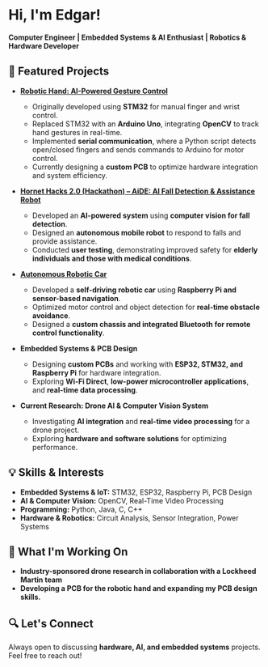 # Hi, I'm Edgar!  
**Computer Engineer | Embedded Systems & AI Enthusiast | Robotics & Hardware Developer**  

## 🚀 Featured Projects  

- [**Robotic Hand: AI-Powered Gesture Control**](https://docs.google.com/presentation/d/1tgg9Ndt8BLDFN6fmb8dD_r7nV7PBrQc1BNgXavs4zX4/edit?usp=sharing)  
  - Originally developed using **STM32** for manual finger and wrist control.  
  - Replaced STM32 with an **Arduino Uno**, integrating **OpenCV** to track hand gestures in real-time.  
  - Implemented **serial communication**, where a Python script detects open/closed fingers and sends commands to Arduino for motor control.  
  - Currently designing a **custom PCB** to optimize hardware integration and system efficiency.  

- [**Hornet Hacks 2.0 (Hackathon) – AiDE: AI Fall Detection & Assistance Robot**](https://docs.google.com/presentation/d/18oscflC_PpRDXPV37iVdrSUhBQeHpDhn/edit?usp=sharing)  
  - Developed an **AI-powered system** using **computer vision for fall detection**.  
  - Designed an **autonomous mobile robot** to respond to falls and provide assistance.  
  - Conducted **user testing**, demonstrating improved safety for **elderly individuals and those with medical conditions**.  

- [**Autonomous Robotic Car**](https://docs.google.com/presentation/d/1F8sr4RHrvLTbCZXSpGkh_HiboqKzcLSC/edit?usp=sharing)  
  - Developed a **self-driving robotic car** using **Raspberry Pi and sensor-based navigation**.  
  - Optimized motor control and object detection for **real-time obstacle avoidance**.  
  - Designed a **custom chassis and integrated Bluetooth for remote control functionality**.  

- **Embedded Systems & PCB Design**  
  - Designing **custom PCBs** and working with **ESP32, STM32, and Raspberry Pi** for hardware integration.  
  - Exploring **Wi-Fi Direct**, **low-power microcontroller applications**, and **real-time data processing**.  

- **Current Research: Drone AI & Computer Vision System**  
  - Investigating **AI integration** and **real-time video processing** for a drone project.  
  - Exploring **hardware and software solutions** for optimizing performance.  

## 💡 Skills & Interests  

- **Embedded Systems & IoT:** STM32, ESP32, Raspberry Pi, PCB Design  
- **AI & Computer Vision:** OpenCV, Real-Time Video Processing  
- **Programming:** Python, Java, C, C++  
- **Hardware & Robotics:** Circuit Analysis, Sensor Integration, Power Systems  

## 🎯 What I'm Working On  

- **Industry-sponsored drone research in collaboration with a Lockheed Martin team**  
- **Developing a PCB for the robotic hand and expanding my PCB design skills.**  

## 🔍 Let's Connect  

Always open to discussing **hardware, AI, and embedded systems** projects. Feel free to reach out!  
